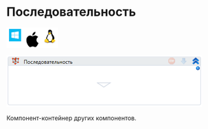 # Последовательность

![](<../../../.gitbook/assets/image (100) (1) (1) (1) (1) (1) (253).png>)

![](<../../../.gitbook/assets/image (213).png>)

Компонент-контейнер других компонентов.
